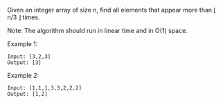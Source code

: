 Given an integer array of size n, find all elements that appear more than ⌊ n/3 ⌋ times.

Note: The algorithm should run in linear time and in O(1) space.

Example 1:

```
Input: [3,2,3]
Output: [3]
```

Example 2:

```
Input: [1,1,1,3,3,2,2,2]
Output: [1,2]
```

